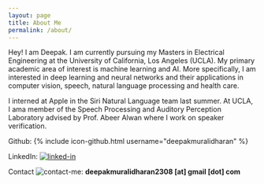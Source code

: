 ```yaml
---
layout: page
title: About Me
permalink: /about/
---
```


Hey! I am Deepak. I am currently pursuing my Masters in  Electrical Engineering at the University of California, Los Angeles (UCLA). My primary academic area of interest is machine learning and AI. More specifically, I am interested in deep learning and neural networks and their applications in computer vision, speech, natural language processing and health care.

I interned at Apple in the Siri Natural Language team last summer. At UCLA, I ama member of the Speech Processing and Auditory Perception Laboratory advised by Prof. Abeer Alwan where I work on speaker verification.

Github:
{% include icon-github.html username="deepakmuralidharan" %}

LinkedIn: [![linked-in](http://www.pcc-cic.org.uk/sites/all/modules/contrib/socialmedia/icons/levelten/glossy/32x32/xlinkedin.png.pagespeed.ic.KvS4d3tu1L.png)](https://www.linkedin.com/in/muralidharandeepak)  

Contact ![contact-me](http://findicons.com/files/icons/1008/quiet/32/gmail.png):  **deepakmuralidharan2308 [at] gmail [dot] com**
